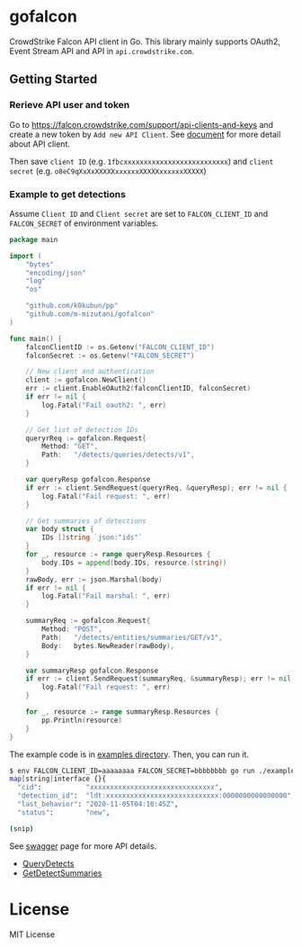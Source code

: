 # gofalcon

CrowdStrike Falcon API client in Go. This library mainly supports OAuth2, Event Stream API and API in `api.crowdstrike.com`.

## Getting Started

### Rerieve API user and token

Go to https://falcon.crowdstrike.com/support/api-clients-and-keys and create a new token by `Add new API Client`. See [document](https://falcon.crowdstrike.com/support/documentation/46/crowdstrike-oauth2-based-apis#api-clients) for more detail about API client.

Then save `client ID` (e.g. `1fbcxxxxxxxxxxxxxxxxxxxxxxxxxx`) and `client secret` (e.g. `o8eC9qXxXxXXXXXxxxxxxXXXXXxxxxxxXXXXX`)

### Example to get detections

Assume `Client ID` and `Client secret` are set to `FALCON_CLIENT_ID` and `FALCON_SECRET` of environment variables.

```go
package main

import (
	"bytes"
	"encoding/json"
	"log"
	"os"

	"github.com/k0kubun/pp"
	"github.com/m-mizutani/gofalcon"
)

func main() {
	falconClientID := os.Getenv("FALCON_CLIENT_ID")
	falconSecret := os.Getenv("FALCON_SECRET")

	// New client and authentication
	client := gofalcon.NewClient()
	err := client.EnableOAuth2(falconClientID, falconSecret)
	if err != nil {
		log.Fatal("Fail oauth2: ", err)
	}

	// Get list of detection IDs
	queryrReq := gofalcon.Request{
		Method: "GET",
		Path:   "/detects/queries/detects/v1",
	}

	var queryResp gofalcon.Response
	if err := client.SendRequest(queryrReq, &queryResp); err != nil {
		log.Fatal("Fail request: ", err)
	}

	// Get summaries of detections
	var body struct {
		IDs []string `json:"ids"`
	}
	for _, resource := range queryResp.Resources {
		body.IDs = append(body.IDs, resource.(string))
	}
	rawBody, err := json.Marshal(body)
	if err != nil {
		log.Fatal("Fail marshal: ", err)
	}

	summaryReq := gofalcon.Request{
		Method: "POST",
		Path:   "/detects/entities/summaries/GET/v1",
		Body:   bytes.NewReader(rawBody),
	}

	var summaryResp gofalcon.Response
	if err := client.SendRequest(summaryReq, &summaryResp); err != nil {
		log.Fatal("Fail request: ", err)
	}

	for _, resource := range summaryResp.Resources {
		pp.Println(resource)
	}
}
```

The example code is in [examples directory](`./examples/list-detects`). Then, you can run it.

```bash
$ env FALCON_CLIENT_ID=aaaaaaaa FALCON_SECRET=bbbbbbbb go run ./examples/list-detects
map[string]interface {}{
  "cid":           "xxxxxxxxxxxxxxxxxxxxxxxxxxxxxxx",
  "detection_id":  "ldt:xxxxxxxxxxxxxxxxxxxxxxxxxxxx:0000000000000000",
  "last_behavior": "2020-11-05T04:10:45Z",
  "status":        "new",

(snip)
```

See [swagger](https://assets.falcon.crowdstrike.com/support/api/swagger.html) page for more API details.

- [QueryDetects](https://assets.falcon.crowdstrike.com/support/api/swagger.html#/detects/QueryDetects)
- [GetDetectSummaries](https://assets.falcon.crowdstrike.com/support/api/swagger.html#/detects/GetDetectSummaries)

# License

MIT License

